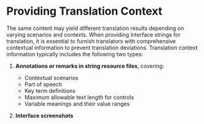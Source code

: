 # Providing Translation Context

The same content may yield different translation results depending on varying scenarios and contexts. When providing interface strings for translation, it is essential to furnish translators with comprehensive contextual information to prevent translation deviations. Translation context information typically includes the following two types:

1. **Annotations or remarks in string resource files**, covering:
   - Contextual scenarios
   - Part of speech
   - Key term definitions
   - Maximum allowable text length for controls
   - Variable meanings and their value ranges

2. **Interface screenshots**